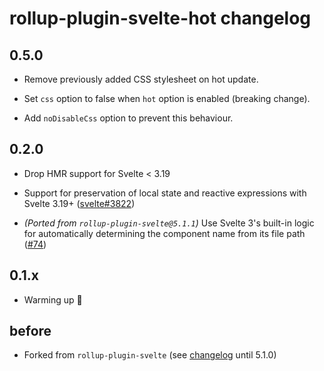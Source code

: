 # rollup-plugin-svelte-hot changelog

## 0.5.0

* Remove previously added CSS stylesheet on hot update.

* Set `css` option to false when `hot` option is enabled (breaking change).

* Add `noDisableCss` option to prevent this behaviour.

## 0.2.0

* Drop HMR support for Svelte < 3.19

* Support for preservation of local state and reactive expressions with Svelte 3.19+ ([svelte#3822](https://github.com/sveltejs/svelte/pull/3822))

* _(Ported from `rollup-plugin-svelte@5.1.1`)_ Use Svelte 3's built-in logic for automatically determining the component name from its file path ([#74](https://github.com/rollup/rollup-plugin-svelte/issues/74))

## 0.1.x

* Warming up :muscle:

## before

* Forked from `rollup-plugin-svelte` (see [changelog](https://github.com/sveltejs/rollup-plugin-svelte/blob/master/CHANGELOG.md) until 5.1.0)
